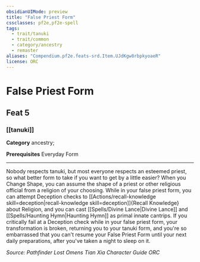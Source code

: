 ```yaml
---
obsidianUIMode: preview
title: "False Priest Form"
cssclasses: pf2e,pf2e-spell
tags:
  - trait/tanuki
  - trait/common
  - category/ancestry
  - remaster
aliases: "Compendium.pf2e.feats-srd.Item.UJdKgw8rbpkyoaeR"
license: ORC
---
```

# False Priest Form
## Feat 5
### [[tanuki]]

**Category** ancestry; 



**Prerequisites** Everyday Form
* * *
Nobody respects tanuki, but most everyone respects an esteemed priest, so what better form to take if you want to get by a little easier? When you Change Shape, you can assume the shape of a priest or other religious official from a religion of your choosing. While in your false priest form, you can attempt Deception checks to [[Actions/recall-knowledge skill=deception|recall-knowledge skill=deception]]{Recall Knowledge} about Religion, and you can cast [[Spells/Divine Lance|Divine Lance]] and [[Spells/Haunting Hymn|Haunting Hymn]] as primal innate cantrips. If you critically fail at a Deception check while in your false priest form, your transformation is broken, returning you to your tanuki form, and you're so embarrassed that you can't resume your False Priest Form until your next daily preparations, after you've taken a night to sleep on it.

*Source: Pathfinder Lost Omens Tian Xia Character Guide*
*ORC*